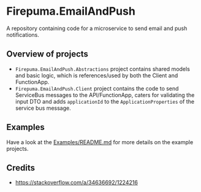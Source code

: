 # Firepuma.EmailAndPush

A repository containing code for a microservice to send email and push notifications.


## Overview of projects

* `Firepuma.EmailAndPush.Abstractions` project contains shared models and basic logic, which is references/used by both the Client and FunctionApp.
* `Firepuma.EmailAndPush.Client` project contains the code to send ServiceBus messages to the API/FunctionApp, caters for validating the input DTO and adds `applicationId` to the `ApplicationProperties` of the service bus message.


## Examples

Have a look at the [Examples/README.md](Examples/README.md) for more details on the example projects.


## Credits

* https://stackoverflow.com/a/34636692/1224216